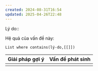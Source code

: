 ```yaml
---
created: 2024-08-31T16:54
updated: 2025-04-26T22:48
---
```

Lý do:: 

Hệ quả của vấn đề này:
```dataview
List where contains(lý-do,[[]])
```

| Giải pháp gợi ý | Vấn đề phát sinh |
| --------------- | ---------------- |
|                 |                  |


